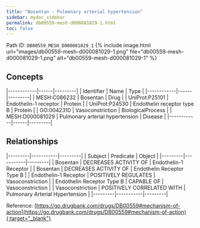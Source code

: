 ```yaml
---
title: "Bosentan - Pulmonary arterial hypertension"
sidebar: mydoc_sidebar
permalink: db00559-mesh-d000081029-1.html
toc: false 
---
```



Path ID: `DB00559_MESH_D000081029_1`
{% include image.html url="images/db00559-mesh-d000081029-1.png" file="db00559-mesh-d000081029-1.png" alt="db00559-mesh-d000081029-1" %}

## Concepts

|------------|------|---------|
| Identifier | Name | Type    |
|------------|------|---------|
| MESH:C086232 | Bosentan | Drug |
| UniProt:P25101 | Endothelin-1 receptor | Protein |
| UniProt:P24530 | Endothelin receptor type B | Protein |
| GO:0042310 | Vasoconstriction | BiologicalProcess |
| MESH:D000081029 | Pulmonary arterial hypertension | Disease |
|------------|------|---------|

## Relationships

|---------|-----------|---------|
| Subject | Predicate | Object  |
|---------|-----------|---------|
| Bosentan | DECREASES ACTIVITY OF | Endothelin-1 Receptor |
| Bosentan | DECREASES ACTIVITY OF | Endothelin Receptor Type B |
| Endothelin-1 Receptor | POSITIVELY REGULATES | Vasoconstriction |
| Endothelin Receptor Type B | CAPABLE OF | Vasoconstriction |
| Vasoconstriction | POSITIVELY CORRELATED WITH | Pulmonary Arterial Hypertension |
|---------|-----------|---------|

Reference: [https://go.drugbank.com/drugs/DB00559#mechanism-of-action](https://go.drugbank.com/drugs/DB00559#mechanism-of-action){:target="_blank"}